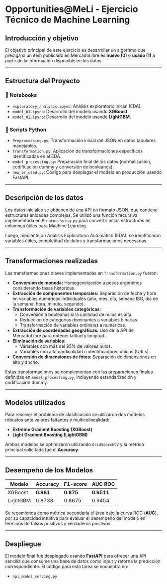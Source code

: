 # Opportunities@MeLi - Ejercicio Técnico de Machine Learning

## Introducción y objetivo
El objetivo principal de este ejercicio es desarrollar un algoritmo que prediga si un ítem publicado en MercadoLibre es **nuevo (0)** o **usado (1)** a partir de la información disponible en los datos.

---

## Estructura del Proyecto

### 📁 Notebooks
- `exploratory_analysis.ipynb`: Análisis exploratorio inicial (EDA).
- `model_01.ipynb`: Desarrollo del modelo usando **XGBoost**.
- `model_02.ipynb`: Desarrollo del modelo usando **LightGBM**.

### 📁 Scripts Python
- `Preprocessing.py`: Transformación inicial del JSON en datos tabulares manejables.
- `Transformation.py`: Aplicación de transformaciones específicas identificadas en el EDA.
- `model_processing.py`: Preparación final de los datos (normalización, codificación dummy y conversión de booleanos).
- `new_or_used.py`: Código para desplegar el modelo en producción usando FastAPI.

---

## Descripción de los datos
Los datos iniciales se obtienen de una API en formato JSON, que contiene estructuras anidadas complejas. Se utilizó una función recursiva implementada en `Preprocessing.py` para convertir estas estructuras en columnas útiles para Machine Learning.

Luego, mediante un Análisis Exploratorio Automático (EDA), se identificaron variables útiles, completitud de datos y transformaciones necesarias.

---

## Transformaciones realizadas
Las transformaciones claves implementadas en `Transformation.py` fueron:

- **Conversión de moneda:** Homogeneización a pesos argentinos considerando tasas históricas.
- **Extracción de componentes temporales:** Separación de fecha y hora en variables numéricas individuales (año, mes, día, semana ISO, día de la semana, hora, minuto, segundo).
- **Transformación de variables categóricas:**
  - Conversión a booleanas si la cantidad de nulos es alta.
  - Reducción de categorías dominantes a variables binarias.
  - Transformación de variables ordinales a numéricas.
- **Extracción de coordenadas geográficas:** Uso de la API de MercadoLibre para obtener latitud y longitud.
- **Eliminación de variables:**
  - Variables con más del 95% de valores nulos.
  - Variables con alta cardinalidad o identificadores únicos (URLs).
- **Conversión de dimensiones de fotos:** Separación de dimensiones en alto y ancho.

Estas transformaciones se complementan con las preparaciones finales definidas en `model_processing.py`, incluyendo estandarización y codificación dummy.

---

## Modelos utilizados
Para resolver el problema de clasificación se utilizaron dos modelos robustos ante valores faltantes y multicolinealidad:

- **Extreme Gradient Boosting (XGBoost)**
- **Light Gradient Boosting (LightGBM)**

Ambos modelos se optimizaron utilizando `GridSearchCV` y la métrica principal solicitada fue el **Accuracy**.

---

## Desempeño de los Modelos

| Modelo          | Accuracy | F1-score | AUC ROC |
|-----------------|----------|----------|---------|
| XGBoost         | **0.881**    | **0.875**    | **0.9511** |
| LightGBM        | 0.8733   | 0.8675   | 0.9454 |

Se recomienda como métrica secundaria el área bajo la curva ROC (**AUC**), por su capacidad intuitiva para evaluar el desempeño del modelo en términos de falsos positivos y verdaderos positivos.

---

## Despliegue
El modelo final fue desplegado usando **FastAPI** para ofrecer una API sencilla que consume una base de datos como input y retorna la predicción correspondiente. El código para esta tarea se encuentra en:

- `api_model_serving.py`

